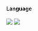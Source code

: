 #### Language

<img src="https://img.shields.io/badge/Java-E6892E?style=flat-square&logoColor=white"/> <img src="https://img.shields.io/badge/C & C++-3766AB?style=flat-square&logo=C%2B%2B&logoColor=white"/>
